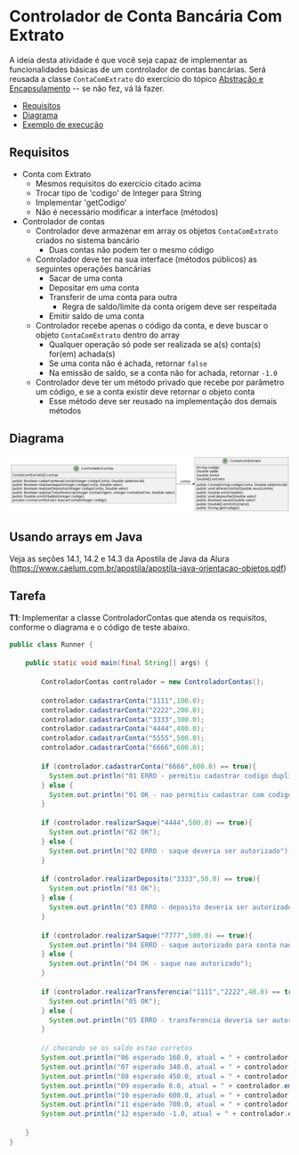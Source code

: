 # Controlador de Conta Bancária Com Extrato

A ideia desta atividade é que você seja capaz de implementar as funcionalidades
básicas de um controlador de contas bancárias. Será reusada a classe `ContaComExtrato` do exercício do tópico [Abstração e Encapsulamento](https://github.com/ccalmendra/poo-2023-1/tree/main/abstracao-encapsulamento/conta-bancaria-extrato) -- se não fez, vá lá fazer.

- [Requisitos](#requisitos)
- [Diagrama](#diagrama)
- [Exemplo de execução](#exemplo-de-execução)

## Requisitos

- Conta com Extrato
  - Mesmos requisitos do exercício citado acima
  - Trocar tipo de 'codigo' de Integer para String
  - Implementar 'getCodigo'
  - Não é necessário modificar a interface (métodos)
- Controlador de contas
  - Controlador deve armazenar em array os objetos `ContaComExtrato` criados no sistema bancário
    - Duas contas não podem ter o mesmo código
  - Controlador deve ter na sua interface (métodos públicos) as seguintes operações bancárias
    - Sacar de uma conta
    - Depositar em uma conta
    - Transferir de uma conta para outra
      - Regra de saldo/limite da conta origem deve ser respeitada
    - Emitir saldo de uma conta
  - Controlador recebe apenas o código da conta, e deve buscar o objeto `ContaComExtrato` dentro do array
    - Qualquer operação só pode ser realizada se a(s) conta(s) for(em) achada(s)
    - Se uma conta não é achada, retornar `false`
    - Na emissão de saldo, se a conta não for achada, retornar `-1.0`
  - Controlador deve ter um método privado que recebe por parâmetro um código, e se a conta existir deve retornar o objeto conta
    - Esse método deve ser reusado na implementação dos demais métodos
   

## Diagrama
![Diagrama UML](controlador-conta-bancaria.png)


## Usando arrays em Java 

Veja as seções 14.1, 14.2 e 14.3 da Apostila de Java da Alura (https://www.caelum.com.br/apostila/apostila-java-orientacao-objetos.pdf)

## Tarefa

**T1**: Implementar a classe ControladorContas que atenda os requisitos, conforme o diagrama e o código de teste abaixo.

```java
public class Runner {

    public static void main(final String[] args) {

        ControladorContas controlador = new ControladorContas();

        controlador.cadastrarConta("1111",100.0);
        controlador.cadastrarConta("2222",200.0);
        controlador.cadastrarConta("3333",300.0);
        controlador.cadastrarConta("4444",400.0);
        controlador.cadastrarConta("5555",500.0);
        controlador.cadastrarConta("6666",600.0);

        if (controlador.cadastrarConta("6666",600.0) == true){
          System.out.println("01 ERRO - permitiu cadastrar codigo duplicado");
        } else {
          System.out.println("01 OK - nao permitiu cadastrar com codigo duplicado");
        }

        if (controlador.realizarSaque("4444",500.0) == true){
          System.out.println("02 OK");
        } else {
          System.out.println("02 ERRO - saque deveria ser autorizado");
        }

        if (controlador.realizarDeposito("3333",50.0) == true){
          System.out.println("03 OK");
        } else {
          System.out.println("03 ERRO - deposito deveria ser autorizado");
        }

        if (controlador.realizarSaque("7777",500.0) == true){
          System.out.println("04 ERRO - saque autorizado para conta nao existente");
        } else {
          System.out.println("04 OK - saque nao autorizado");
        }

        if (controlador.realizarTransferencia("1111","2222",40.0) == true){
          System.out.println("05 OK");
        } else {
          System.out.println("05 ERRO - transferencia deveria ser autorizada");
        }

        // checando se os saldo estao corretos
        System.out.println("06 esperado 160.0, atual = " + controlador.emitirSaldo("1111"));
        System.out.println("07 esperado 340.0, atual = " + controlador.emitirSaldo("2222"));
        System.out.println("08 esperado 450.0, atual = " + controlador.emitirSaldo("3333"));
        System.out.println("09 esperado 0.0, atual = " + controlador.emitirSaldo("4444"));
        System.out.println("10 esperado 600.0, atual = " + controlador.emitirSaldo("5555"));
        System.out.println("11 esperado 700.0, atual = " + controlador.emitirSaldo("6666"));
        System.out.println("12 esperado -1.0, atual = " + controlador.emitirSaldo("9999"));

    }
}
```
